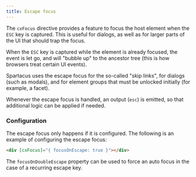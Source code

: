 ```yaml
---
title: Escape focus
---
```


The `cxFocus` directive provides a feature to focus the host element when the `ESC` key is captured. This is useful for dialogs, as well as for larger parts of the UI that should trap the focus.

When the `ESC` key is captured while the element is already focused, the event is let go, and will "bubble up" to the ancestor tree (this is how browsers treat certain UI events).

Spartacus uses the escape focus for the so-called "skip links", for dialogs (such as modals), and for element groups that must be unlocked initially (for example, a facet).

Whenever the escape focus is handled, an output (`esc`) is emitted, so that additional logic can be applied if needed.

### Configuration

The escape focus only happens if it is configured. The following is an example of configuring the escape focus:

```html
<div [cxFocus]="{ focusOnEscape: true }"></div>
```

The `focusOnDoubleEscape` property can be used to force an auto focus in the case of a recurring escape key.

